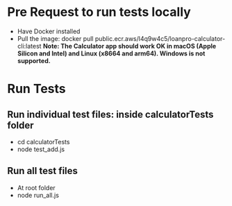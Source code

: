 # Pre Request to run tests locally

* Have Docker installed
* Pull the image: docker pull public.ecr.aws/l4q9w4c5/loanpro-calculator-cli:latest
**Note: The Calculator app should work OK in macOS (Apple Silicon and Intel) and Linux (x8664 and arm64). Windows is not supported.**

# Run Tests

## Run individual test files: inside calculatorTests folder 
* cd calculatorTests
* node test_add.js

## Run all test files
* At root folder
* node run_all.js
